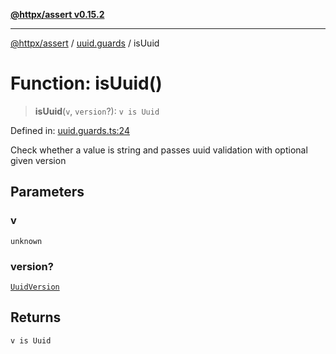 [**@httpx/assert v0.15.2**](../../README.md)

***

[@httpx/assert](../../README.md) / [uuid.guards](../README.md) / isUuid

# Function: isUuid()

> **isUuid**(`v`, `version`?): `v is Uuid`

Defined in: [uuid.guards.ts:24](https://github.com/belgattitude/httpx/blob/68e7ebef40f7182365676b3a21f99e398b93dd78/packages/assert/src/uuid.guards.ts#L24)

Check whether a value is string and passes uuid validation with
optional given version

## Parameters

### v

`unknown`

### version?

[`UuidVersion`](../../uuid.types/type-aliases/UuidVersion.md)

## Returns

`v is Uuid`
